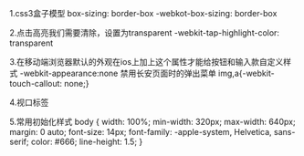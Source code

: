 1.css3盒子模型
box-sizing: border-box
-webkot-box-sizing: border-box

2.点击高亮我们需要清除，设置为transparent
-webkit-tap-highlight-color: transparent

3.在移动端浏览器默认的外观在ios上加上这个属性才能给按钮和输入款自定义样式
-webkit-appearance:none
禁用长安页面时的弹出菜单
img,a{-webkit-touch-callout: none;}

4.视口标签
<meta name="viewport" content="width=device-width, initial-scale=1.0, user-scalable=no,maximum-scale=1.0,minimum-scale=1.0">

5.常用初始化样式
body {
    width: 100%;
    min-width: 320px;
    max-width: 640px;
    margin: 0 auto;
    font-size: 14px;
    font-family: -apple-system, Helvetica, sans-serif;
    color: #666;
    line-height: 1.5;
}